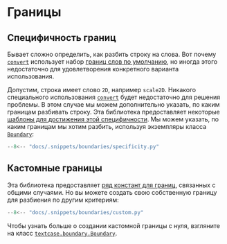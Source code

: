 # Границы

## Специфичность границ

Бывает сложно определить, как разбить строку на слова. Вот почему [`convert`](../reference/textcase.md/#textcase.convert) использует набор [границ слов по умолчанию](../reference/boundary.md/#textcase.boundary.DEFAULT_BOUNDARIES), но иногда этого недостаточно для удовлетворения конкретного варианта использования.

Допустим, строка имеет слово `2D`, например `scale2D`. Никакого специального использования [`convert`](../reference/converter.md/#textcase.converter.CaseConverter.convert) будет недостаточно для решения проблемы. В этом случае мы можем дополнительно указать, по каким границам разбивать строку. Эта библиотека предоставляет некоторые [шаблоны для достижения этой специфичности](../reference/boundary.md/#textcase.boundary). Мы можем указать, по каким границам мы хотим разбить, используя экземпляры класса [`Boundary`](../reference/boundary.md/#textcase.boundary.Boundary):

```python exec="true" source="tabbed-left" tabs="specificity.py|output.txt" result="txt" hl_lines="7"
--8<-- "docs/.snippets/boundaries/specificity.py"
```

## Кастомные границы

Эта библиотека предоставляет [ряд констант для границ](../reference/boundary.md/#textcase.boundary), связанных с общими случаями. Но вы можете создать свою собственную границу для разбиения по другим критериям:

```python exec="true" source="tabbed-left" tabs="custom.py|output.txt" result="txt" hl_lines="8-11 16-20"
--8<-- "docs/.snippets/boundaries/custom.py"
```

Чтобы узнать больше о создании кастомной границы с нуля, взгляните на класс [`textcase.boundary.Boundary`](../reference/boundary.md/#textcase.boundary.Boundary).
